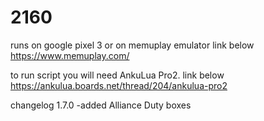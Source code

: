 # 2160
runs on google pixel 3
or on memuplay emulator link below
https://www.memuplay.com/

to run script you will need AnkuLua Pro2. link below
https://ankulua.boards.net/thread/204/ankulua-pro2
 
 changelog 1.7.0
 -added Alliance Duty boxes

